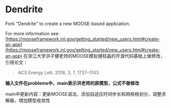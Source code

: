 Dendrite
=====

Fork "Dendrite" to create a new MOOSE-based application.

For more information see: [https://mooseframework.inl.gov/getting_started/new_users.html#create-an-app](https://mooseframework.inl.gov/getting_started/new_users.html#create-an-app)
在浙江大学洪子健老师的MOOSE模拟锂枝晶的开源代码基础上做修改，引用论文：
> ACS Energy Lett. 2018, 3, 7, 1737–1743

**输入文件在problems中，main表示洪老师的原模型，公式不做修改**

main中更新内容：更新MOOSE语法，添加自适应时间步长和网格格划分，调整求解器，增加模型收敛性
